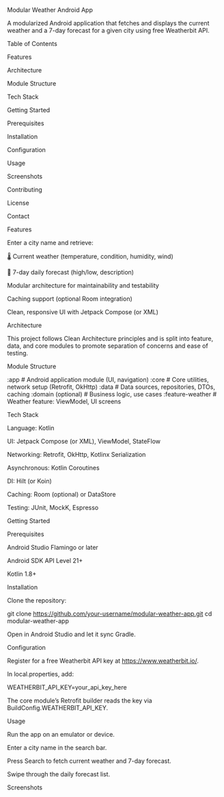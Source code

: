 Modular Weather Android App

A modularized Android application that fetches and displays the current weather and a 7-day forecast for a given city using free Weatherbit API.

Table of Contents

Features

Architecture

Module Structure

Tech Stack

Getting Started

Prerequisites

Installation

Configuration

Usage

Screenshots

Contributing

License

Contact

Features

Enter a city name and retrieve:

🌡️ Current weather (temperature, condition, humidity, wind)

📅 7-day daily forecast (high/low, description)

Modular architecture for maintainability and testability

Caching support (optional Room integration)

Clean, responsive UI with Jetpack Compose (or XML)

Architecture

This project follows Clean Architecture principles and is split into feature, data, and core modules to promote separation of concerns and ease of testing.

Module Structure

:app                # Android application module (UI, navigation)
:core               # Core utilities, network setup (Retrofit, OkHttp)
:data               # Data sources, repositories, DTOs, caching
:domain (optional)  # Business logic, use cases
:feature-weather    # Weather feature: ViewModel, UI screens

Tech Stack

Language: Kotlin

UI: Jetpack Compose (or XML), ViewModel, StateFlow

Networking: Retrofit, OkHttp, Kotlinx Serialization

Asynchronous: Kotlin Coroutines

DI: Hilt (or Koin)

Caching: Room (optional) or DataStore

Testing: JUnit, MockK, Espresso

Getting Started

Prerequisites

Android Studio Flamingo or later

Android SDK API Level 21+

Kotlin 1.8+

Installation

Clone the repository:

git clone https://github.com/your-username/modular-weather-app.git
cd modular-weather-app

Open in Android Studio and let it sync Gradle.

Configuration

Register for a free Weatherbit API key at https://www.weatherbit.io/.

In local.properties, add:

WEATHERBIT_API_KEY=your_api_key_here

The core module’s Retrofit builder reads the key via BuildConfig.WEATHERBIT_API_KEY.

Usage

Run the app on an emulator or device.

Enter a city name in the search bar.

Press Search to fetch current weather and 7-day forecast.

Swipe through the daily forecast list.

Screenshots
